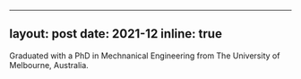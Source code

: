 
---
layout: post
date: 2021-12
inline: true
---

Graduated with a PhD in Mechnanical Engineering from The University of Melbourne, Australia.
